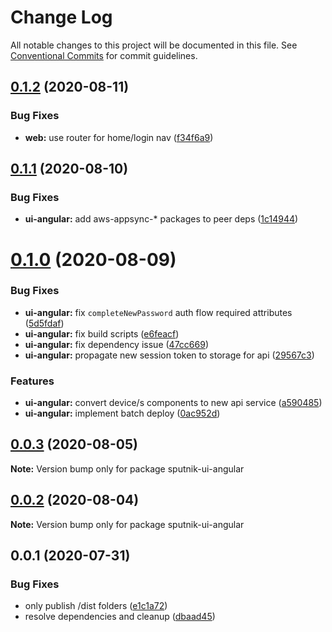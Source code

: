# Change Log

All notable changes to this project will be documented in this file.
See [Conventional Commits](https://conventionalcommits.org) for commit guidelines.

## [0.1.2](https://git-codecommit.us-west-2.amazonaws.com/v1/repos/Deathstar/compare/sputnik-ui-angular@0.1.1...sputnik-ui-angular@0.1.2) (2020-08-11)


### Bug Fixes

* **web:** use router for home/login nav ([f34f6a9](https://git-codecommit.us-west-2.amazonaws.com/v1/repos/Deathstar/commits/f34f6a9f052f608468b3f3db8a8fe922416ac47d))





## [0.1.1](https://git-codecommit.us-west-2.amazonaws.com/v1/repos/Deathstar/compare/sputnik-ui-angular@0.1.0...sputnik-ui-angular@0.1.1) (2020-08-10)


### Bug Fixes

* **ui-angular:** add aws-appsync-* packages to peer deps ([1c14944](https://git-codecommit.us-west-2.amazonaws.com/v1/repos/Deathstar/commits/1c14944df7dca68178a368677cd0c130248a352b))





# [0.1.0](https://git-codecommit.us-west-2.amazonaws.com/v1/repos/Deathstar/compare/sputnik-ui-angular@0.0.3...sputnik-ui-angular@0.1.0) (2020-08-09)


### Bug Fixes

* **ui-angular:** fix `completeNewPassword` auth flow required attributes ([5d5fdaf](https://git-codecommit.us-west-2.amazonaws.com/v1/repos/Deathstar/commits/5d5fdaf7e4abb0ead981c6fc614d80ce7f84364c))
* **ui-angular:** fix build scripts ([e6feacf](https://git-codecommit.us-west-2.amazonaws.com/v1/repos/Deathstar/commits/e6feacfb364f5436baf6adc2dc56a891c1d68b98))
* **ui-angular:** fix dependency issue ([47cc669](https://git-codecommit.us-west-2.amazonaws.com/v1/repos/Deathstar/commits/47cc669bc2590bd1f1a53751325a5a08239d2e02))
* **ui-angular:** propagate new session token to storage for api ([29567c3](https://git-codecommit.us-west-2.amazonaws.com/v1/repos/Deathstar/commits/29567c362fbe8fff213d152c320541369d89129b))


### Features

* **ui-angular:** convert device/s components to new api service ([a590485](https://git-codecommit.us-west-2.amazonaws.com/v1/repos/Deathstar/commits/a5904850eaa9edcfb4fb7177346104b50169c110))
* **ui-angular:** implement batch deploy ([0ac952d](https://git-codecommit.us-west-2.amazonaws.com/v1/repos/Deathstar/commits/0ac952d4e1d5e67b96e4f799f2a4be735c1c70ea))





## [0.0.3](https://git-codecommit.us-west-2.amazonaws.com/v1/repos/Deathstar/compare/sputnik-ui-angular@0.0.1...sputnik-ui-angular@0.0.3) (2020-08-05)

**Note:** Version bump only for package sputnik-ui-angular





## [0.0.2](https://git-codecommit.us-west-2.amazonaws.com/v1/repos/Deathstar/compare/sputnik-ui-angular@0.0.1...sputnik-ui-angular@0.0.2) (2020-08-04)

**Note:** Version bump only for package sputnik-ui-angular





## 0.0.1 (2020-07-31)


### Bug Fixes

* only publish /dist folders ([e1c1a72](https://git-codecommit.us-west-2.amazonaws.com/v1/repos/Deathstar/commits/e1c1a720af88f336cccd7860e66636f636465fea))
* resolve dependencies and cleanup ([dbaad45](https://git-codecommit.us-west-2.amazonaws.com/v1/repos/Deathstar/commits/dbaad4561a93bfaf50b7246fd5a048912059df4f))
